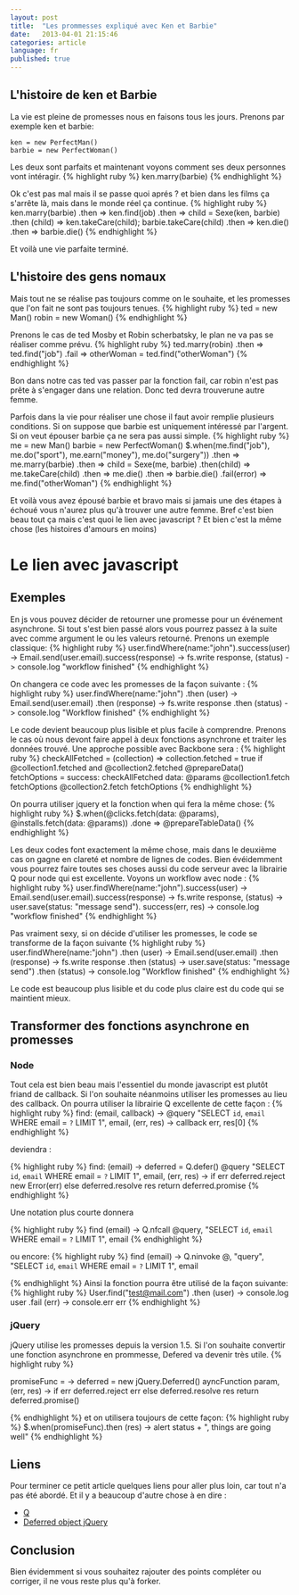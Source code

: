 ```yaml
---
layout: post
title:  "Les prommesses expliqué avec Ken et Barbie"
date:   2013-04-01 21:15:46
categories: article
language: fr
published: true
---
```


## L'histoire de ken et Barbie
La vie est pleine de promesses nous en faisons tous les jours. Prenons par exemple ken et barbie:
    
    ken = new PerfectMan()
    barbie = new PerfectWoman()


Les deux sont parfaits et maintenant voyons comment ses deux personnes vont intéragir. 
{% highlight ruby %}
ken.marry(barbie)
{% endhighlight %}

Ok c'est pas mal mais il se passe quoi aprés ? et bien dans les films ça s'arrête là, mais dans le monde réel ça continue.
{% highlight ruby %}
ken.marry(barbie)
  .then => ken.find(job)
  .then => child = Sexe(ken, barbie)
  .then (child) => ken.takeCare(child); barbie.takeCare(child)
  .then => ken.die()
  .then => barbie.die()
{% endhighlight %}

Et voilà une vie parfaite terminé. 

## L'histoire des gens nomaux
Mais tout ne se réalise pas toujours comme on le souhaite, et les promesses que l'on fait ne sont pas toujours tenues. 
{% highlight ruby %}
ted = new Man()
robin = new Woman()
{% endhighlight %}

Prenons le cas de ted Mosby et Robin scherbatsky, le plan ne va pas se réaliser comme prévu. 
{% highlight ruby %}
ted.marry(robin)
  .then => ted.find("job")
  .fail => otherWoman = ted.find("otherWoman")
{% endhighlight %}

Bon dans notre cas ted vas passer par la fonction fail, car robin n'est pas prête à s'engager dans une relation. Donc ted devra trouverune autre femme.

Parfois dans la vie pour réaliser une chose il faut avoir remplie plusieurs conditions. 
Si on suppose que barbie est uniquement intéressé par l'argent. Si on veut épouser barbie ça ne sera pas aussi simple. 
{% highlight ruby %}
me = new Man()
barbie = new PerfectWoman()
$.when(me.find("job"), me.do("sport"), me.earn("money"), me.do("surgery"))
  .then => me.marry(barbie)
  .then => child = Sexe(me, barbie)
  .then(child) => me.takeCare(child)
  .then => me.die()
  .then => barbie.die()
  .fail(error) => me.find("otherWoman")
{% endhighlight %}

Et voilà vous avez épousé barbie et bravo mais si jamais une des étapes à échoué vous n'aurez plus qu'à trouver une autre femme.
Bref c'est bien beau tout ça mais c'est quoi le lien avec javascript ? Et bien c'est la même chose (les histoires d'amours en moins) 

# Le lien avec javascript

## Exemples 

En js vous pouvez décider de retourner une promesse pour un événement asynchrone. 
Si tout s'est bien passé alors vous pourrez passez à la suite avec comme argument le ou les valeurs retourné.
Prenons un exemple classique:
{% highlight ruby %}
user.findWhere(name:"john").success(user) ->
  Email.send(user.email).success(response) ->
    fs.write response, (status) ->
      console.log "workflow finished"
{% endhighlight %}

On changera ce code avec les promesses de la façon suivante :
{% highlight ruby %}
user.findWhere(name:"john")
  .then (user) -> Email.send(user.email)
  .then (response) -> fs.write response
  .then (status) -> console.log "Workflow finished" 
{% endhighlight %}

Le code devient beaucoup plus lisible et plus facile à comprendre.
Prenons le cas où nous devont faire appel à deux fonctions asynchrone et traiter les données trouvé.
Une approche possible avec Backbone sera :
{% highlight ruby %}
checkAllFetched = (collection) =>
  collection.fetched = true
  if @collection1.fetched and @collection2.fetched
    @prepareData()
fetchOptions =
  success: checkAllFetched
  data: @params
@collection1.fetch fetchOptions
@collection2.fetch fetchOptions
{% endhighlight %}

On pourra utiliser jquery et la fonction when qui fera la même chose:
{% highlight ruby %}
$.when(@clicks.fetch(data: @params), @installs.fetch(data: @params))
  .done => @prepareTableData()
{% endhighlight %}

Les deux codes font exactement la même chose, mais dans le deuxième cas on gagne en clareté et nombre de lignes de codes.
Bien évéidemment vous pourrez faire toutes ses choses aussi du code serveur avec la librairie Q pour node qui est excellente. 
Voyons un workflow avec node :
{% highlight ruby %}
user.findWhere(name:"john").success(user) ->
  Email.send(user.email).success(response) ->
    fs.write response, (status) ->
      user.save(status: "message send"). success(err, res) ->
        console.log "workflow finished"
{% endhighlight %}

Pas vraiment sexy, si on décide d'utiliser les promesses, le code se transforme de la façon suivante
{% highlight ruby %}
user.findWhere(name:"john")
  .then (user) -> Email.send(user.email)
  .then (response) -> fs.write response
  .then (status) -> user.save(status: "message send")
  .then (status) -> console.log "Workflow finished" 
{% endhighlight %}

Le code est beaucoup plus lisible et du code plus claire est du code qui se maintient mieux. 

## Transformer des fonctions asynchrone en promesses
### Node
Tout cela est bien beau mais l'essentiel du monde javascript est plutôt friand de callback. 
Si l'on souhaite néanmoins utiliser les promesses au lieu des callback. 
On pourra utiliser la librairie Q excellente de cette façon :
{% highlight ruby %}
find: (email, callback) ->
  @query "SELECT `id`, `email` WHERE email = `?` LIMIT 1", email, (err, res) ->
    callback err, res[0]
{% endhighlight %}

deviendra : 

{% highlight ruby %}
find: (email) ->
  deferred = Q.defer()
  @query "SELECT `id`, `email` WHERE email = `?` LIMIT 1", 
    email, (err, res) ->
    if err
      deferred.reject new Error(err)
    else
      deferred.resolve res
    return deferred.promise
{% endhighlight %}

Une notation plus courte donnera

{% highlight ruby %}
find (email) ->
  Q.nfcall @query, "SELECT `id`, `email` WHERE email = `?` LIMIT 1", email 
{% endhighlight %}

ou encore: 
{% highlight ruby %}
find (email) ->
  Q.ninvoke @, "query", "SELECT `id`, `email` WHERE email = `?` LIMIT 1", email 

{% endhighlight %}
Ainsi la fonction pourra être utilisé de la façon suivante: 
{% highlight ruby %}
User.find("test@mail.com")
  .then (user) -> console.log user
  .fail (err) -> console.err err
{% endhighlight %}

### jQuery
jQuery utilise les promesses depuis la version 1.5. 
Si l'on souhaite convertir une fonction asynchrone en prommesse, Defered va devenir très utile. 
{% highlight ruby %}

promiseFunc = ->
  deferred = new jQuery.Deferred()
  ayncFunction param, (err, res) ->
    if err
      deferred.reject err
    else
      deferred.resolve res
  return deferred.promise()
       
{% endhighlight %}
et on utilisera toujours de cette façon:
{% highlight ruby %}
$.when(promiseFunc).then (res) ->
  alert status + ", things are going well"
{% endhighlight %}
 
## Liens

Pour terminer ce petit article quelques liens pour aller plus loin, car tout n'a pas été abordé. 
Et il y a beaucoup d'autre chose à en dire :
* [Q](http://documentup.com/kriskowal/q/)
* [Deferred object jQuery](http://api.jquery.com/category/deferred-object/)

## Conclusion 

Bien évidemment si vous souhaitez rajouter des points compléter ou corriger, il ne vous reste plus qu'à forker.